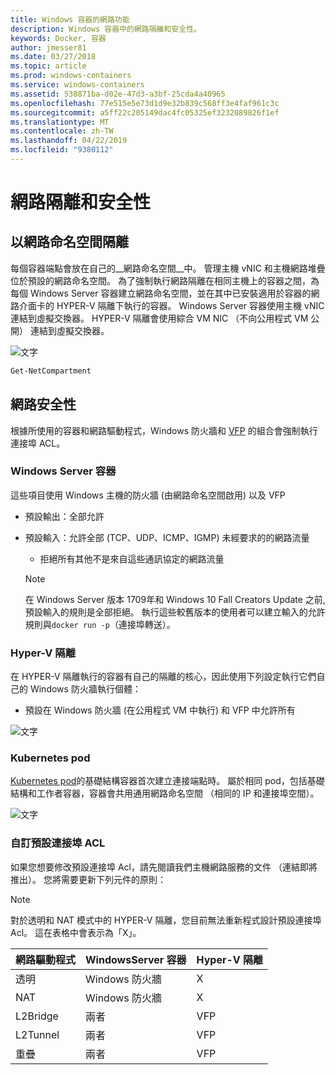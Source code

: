 ```yaml
---
title: Windows 容器的網路功能
description: Windows 容器中的網路隔離和安全性。
keywords: Docker, 容器
author: jmesser81
ms.date: 03/27/2018
ms.topic: article
ms.prod: windows-containers
ms.service: windows-containers
ms.assetid: 538871ba-d02e-47d3-a3bf-25cda4a40965
ms.openlocfilehash: 77e515e5e73d1d9e32b839c568ff3e4faf961c3c
ms.sourcegitcommit: a5ff22c205149dac4fc05325ef3232089826f1ef
ms.translationtype: MT
ms.contentlocale: zh-TW
ms.lasthandoff: 04/22/2019
ms.locfileid: "9380112"
---
```

# <a name="network-isolation-and-security"></a>網路隔離和安全性

## <a name="isolation-with-network-namespaces"></a>以網路命名空間隔離

每個容器端點會放在自己的__網路命名空間__中。 管理主機 vNIC 和主機網路堆疊位於預設的網路命名空間。 為了強制執行網路隔離在相同主機上的容器之間，為每個 Windows Server 容器建立網路命名空間，並在其中已安裝適用於容器的網路介面卡的 HYPER-V 隔離下執行的容器。 Windows Server 容器使用主機 vNIC 連結到虛擬交換器。 HYPER-V 隔離會使用綜合 VM NIC （不向公用程式 VM 公開） 連結到虛擬交換器。

![文字](media/network-compartment-visual.png)

```powershell
Get-NetCompartment
```

## <a name="network-security"></a>網路安全性

根據所使用的容器和網路驅動程式，Windows 防火牆和 [VFP](https://www.microsoft.com/en-us/research/project/azure-virtual-filtering-platform/) 的組合會強制執行連接埠 ACL。

### <a name="windows-server-containers"></a>Windows Server 容器

這些項目使用 Windows 主機的防火牆 (由網路命名空間啟用) 以及 VFP

* 預設輸出：全部允許
* 預設輸入：允許全部 (TCP、UDP、ICMP、IGMP) 未經要求的的網路流量
  * 拒絕所有其他不是來自這些通訊協定的網路流量

  >[!NOTE]
  >在 Windows Server 版本 1709年和 Windows 10 Fall Creators Update 之前, 預設輸入的規則是全部拒絕。 執行這些較舊版本的使用者可以建立輸入的允許規則與``docker run -p``（連接埠轉送）。

### <a name="hyper-v-isolation"></a>Hyper-V 隔離

在 HYPER-V 隔離執行的容器有自己的隔離的核心，因此使用下列設定執行它們自己的 Windows 防火牆執行個體：

* 預設在 Windows 防火牆 (在公用程式 VM 中執行) 和 VFP 中允許所有

![文字](media/windows-firewall-containers.png)

### <a name="kubernetes-pods"></a>Kubernetes pod

[Kubernetes pod](https://kubernetes.io/docs/concepts/workloads/pods/pod/)的基礎結構容器首次建立連接端點時。 屬於相同 pod，包括基礎結構和工作者容器，容器會共用通用網路命名空間 （相同的 IP 和連接埠空間）。

![文字](media/pod-network-compartment.png)

### <a name="customizing-default-port-acls"></a>自訂預設連接埠 ACL

如果您想要修改預設連接埠 Acl，請先閱讀我們主機網路服務的文件 （連結即將推出）。 您將需要更新下列元件的原則：

>[!NOTE]
>對於透明和 NAT 模式中的 HYPER-V 隔離，您目前無法重新程式設計預設連接埠 Acl。 這在表格中會表示為「X」。

| 網路驅動程式 | WindowsServer 容器 | Hyper-V 隔離  |
| -------------- |-------------------------- | ------------------- |
| 透明 | Windows 防火牆 | X |
| NAT | Windows 防火牆 | X |
| L2Bridge | 兩者 | VFP |
| L2Tunnel | 兩者 | VFP |
| 重疊  | 兩者 | VFP |